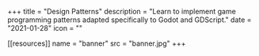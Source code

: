 +++
title = "Design Patterns"
description = "Learn to implement game programming patterns adapted specifically to Godot and GDScript."
date = "2021-01-28"
icon = ""

[[resources]]
name = "banner"
src = "banner.jpg"
+++
